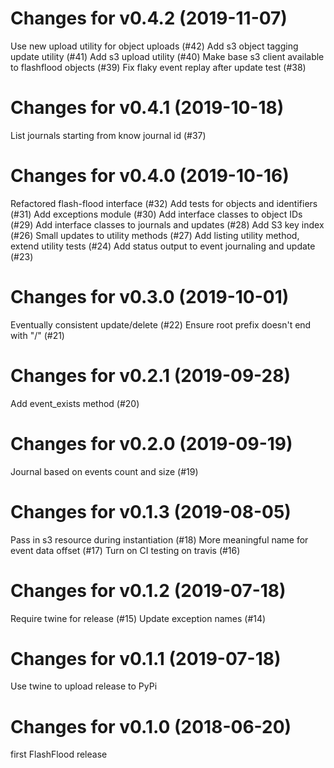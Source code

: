 # Changes for v0.4.2 (2019-11-07)
Use new upload utility for object uploads (#42)
Add s3 object tagging update utility (#41)
Add s3 upload utility (#40)
Make base s3 client available to flashflood objects (#39)
Fix flaky event replay after update test (#38)

# Changes for v0.4.1 (2019-10-18)
List journals starting from know journal id (#37)

# Changes for v0.4.0 (2019-10-16)
Refactored flash-flood interface (#32)
Add tests for objects and identifiers (#31)
Add exceptions module (#30)
Add interface classes to object IDs (#29)
Add interface classes to journals and updates (#28)
Add S3 key index (#26)
Small updates to utility methods (#27)
Add listing utility method, extend utility tests (#24)
Add status output to event journaling and update (#23)

# Changes for v0.3.0 (2019-10-01)
Eventually consistent update/delete (#22)
Ensure root prefix doesn't end with "/" (#21)

# Changes for v0.2.1 (2019-09-28)
Add event_exists method (#20)

# Changes for v0.2.0 (2019-09-19)
Journal based on events count and size (#19)

# Changes for v0.1.3 (2019-08-05)
Pass in s3 resource during instantiation (#18)
More meaningful name for event data offset (#17)
Turn on CI testing on travis (#16)

# Changes for v0.1.2 (2019-07-18)
Require twine for release (#15)
Update exception names (#14)

# Changes for v0.1.1 (2019-07-18)
Use twine to upload release to PyPi

# Changes for v0.1.0 (2018-06-20)
first FlashFlood release
